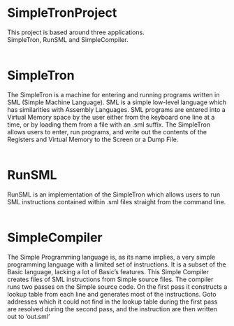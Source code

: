 # SimpleTronProject<br />
This project is based around three applications.<br />
SimpleTron, RunSML and SimpleCompiler.<br /><br />

# SimpleTron<br />
The SimpleTron is a machine for entering and running programs written in SML (Simple Machine Language).
SML is a simple low-level language which has similarities with Assembly Languages. 
SML programs are entered into a Virtual Memory space by the user either from the 
keyboard one line at a time, or by loading them from a file with an .sml suffix. 
The SimpleTron allows users to enter, run programs, and write out the contents 
of the Registers and Virtual Memory to the Screen or a Dump File.<br /><br />

# RunSML<br />
RunSML is an implementation of the SimpleTron which allows users to run SML
instructions contained within .sml files straight from the command line.<br /><br />

# SimpleCompiler<br />
The Simple Programming language is, as its name implies, a very simple programming 
language with a limited set of instructions. It is a subset of the Basic language, 
lacking a lot of Basic’s features.
This Simple Compiler creates files of SML instructions from Simple source files. 
The compiler runs two passes on the Simple source code. On the first pass it 
constructs a lookup table from each line and generates most of the instructions. 
Goto addresses which it could not find in the lookup table during the first pass 
are resolved during the second pass, and the instruction are then written out 
to ‘out.sml’

